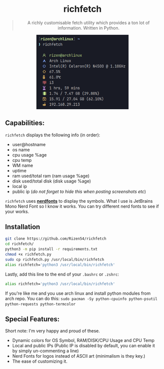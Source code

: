 <div align="center">
<h1>richfetch</h1>

> A richly customisable fetch utility which provides a ton lot of information. Written in Python.

<img src="images/sample.png" alt="Sample Image" width="300">
</div>

## Capabilities:
`richfetch` displays the following info (in order):

- user@hostname
- os name
- cpu usage %age
- cpu temp
- WM name
- uptime
- ram used/total ram (ram usage %age)
- disk used/total disk (disk usage %age)
- local ip
- public ip (*do not forget to hide this when posting screenshots etc*)

`richfetch` uses [**nerdfonts**](https://www.nerdfonts.com/) to display the symbols. What I use is JetBrains Mono Nerd Font so I know it works. You can try different nerd fonts to see if your works.

## Installation
```bash
git clone https://github.com/Rizen54/richfetch
cd richfetch/
python3 -m pip install -r requirements.txt
chmod +x richfetch.py
sudo cp richfetch.py /usr/local/bin/richfetch
alias richfetch='python3 /usr/local/bin/richfetch'
```

Lastly, add this line to the end of your `.bashrc` or `.zshrc`:

```bash
alias richfetch='python3 /usr/local/bin/richfetch'
```

If you're like me and you use arch linux and install python modules from arch repo. You can do this:
`sudo pacman -Sy python-cpuinfo python-psutil python-requests python-termcolor`

## Special Features:
Short note: I'm very happy and proud of these.

- Dynamic colors for OS Symbol, RAM/DISK/CPU Usage and CPU Temp
- Local and public IPs (Public IP is disabled by default, you can enable it by simply un-commenting a line)
- Nerd Fonts for logos instead of ASCII art (minimalism is they key.)
- The ease of customizing it.
